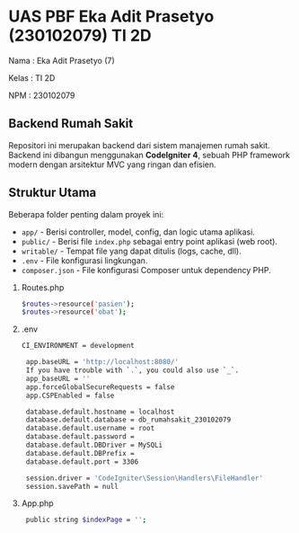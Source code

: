 # UAS PBF Eka Adit Prasetyo (230102079) TI 2D

Nama : Eka Adit Prasetyo (7)

Kelas : TI 2D

NPM : 230102079

## Backend Rumah Sakit

Repositori ini merupakan backend dari sistem manajemen rumah sakit. Backend ini dibangun menggunakan **CodeIgniter 4**, sebuah PHP framework modern dengan arsitektur MVC yang ringan dan efisien.

## Struktur Utama

Beberapa folder penting dalam proyek ini:

- `app/` - Berisi controller, model, config, dan logic utama aplikasi.
- `public/` - Berisi file `index.php` sebagai entry point aplikasi (web root).
- `writable/` - Tempat file yang dapat ditulis (logs, cache, dll).
- `.env` - File konfigurasi lingkungan.
- `composer.json` - File konfigurasi Composer untuk dependency PHP.

1. Routes.php
   
   ``` sh
   $routes->resource('pasien');
   $routes->resource('obat');
   ```
2. .env

   ``` sh
   CI_ENVIRONMENT = development

    app.baseURL = 'http://localhost:8080/'
    If you have trouble with `.`, you could also use `_`.
    app_baseURL = ''
    app.forceGlobalSecureRequests = false
    app.CSPEnabled = false

    database.default.hostname = localhost
    database.default.database = db_rumahsakit_230102079
    database.default.username = root
    database.default.password = 
    database.default.DBDriver = MySQLi
    database.default.DBPrefix =
    database.default.port = 3306

    session.driver = 'CodeIgniter\Session\Handlers\FileHandler'
    session.savePath = null
   ```
3. App.php

   ``` sh
    public string $indexPage = '';
   ```


